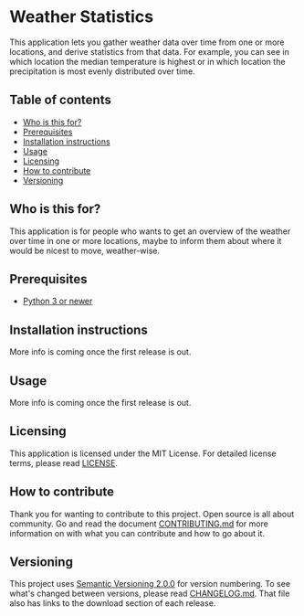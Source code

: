 # Weather Statistics
This application lets you gather weather data over time from one or more 
locations, and derive statistics from that data. For example, you can see in 
which location the median temperature is highest or in which location the 
precipitation is most evenly distributed over time.

## Table of contents
* [Who is this for?](#who-is-this-for)
* [Prerequisites](#prerequisites)
* [Installation instructions](#installation-instructions)
* [Usage](#usage)
* [Licensing](#licensing)
* [How to contribute](#how-to-contribute)
* [Versioning](#versioning)

## Who is this for?
This application is for people who wants to get an overview of the weather over 
time in one or more locations, maybe to inform them about where it would be 
nicest to move, weather-wise.

## Prerequisites
* [Python 3 or newer][1]

## Installation instructions
More info is coming once the first release is out.

## Usage
More info is coming once the first release is out.

## Licensing
This application is licensed under the MIT License. For detailed license terms, 
please read [LICENSE][8].

## How to contribute
Thank you for wanting to contribute to this project. Open source is all about 
community. Go and read the document [CONTRIBUTING.md][9] for more information 
on with what you can contribute and how to go about it.

## Versioning
This project uses [Semantic Versioning 2.0.0][3] for version numbering. To see 
what's changed between versions, please read [CHANGELOG.md][10]. That file also 
has links to the download section of each release.


[1]: https://www.python.org/
[3]: https://semver.org/
[8]: LICENSE
[9]: CONTRIBUTING.md
[10]: CHANGELOG.md
